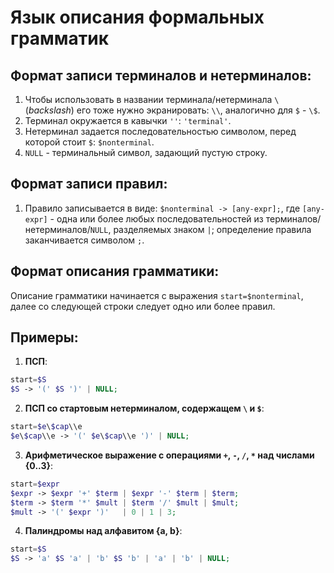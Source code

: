 # Язык описания формальных грамматик

## Формат записи терминалов и нетерминалов:

1. Чтобы использовать в названии терминала/нетерминала `\` (_backslash_) его тоже нужно экранировать: `\\`, аналогично для `$` - `\$`.
2. Терминал окружается в кавычки `''`: `'terminal'`.
3. Нетерминал задается последовательностью символом, перед которой стоит `$`: `$nonterminal`.
4. `NULL` - терминальный символ, задающий пустую строку.


## Формат записи правил:

1. Правило записывается в виде: `$nonterminal -> [any-expr];`, где `[any-expr]` - одна или более любых последовательностей из терминалов/нетерминалов/`NULL`, разделяемых знаком `|`; определение правила заканчивается символом `;`.


## Формат описания грамматики:

Описание грамматики начинается с выражения `start=$nonterminal`, далее со следующей строки следует одно или более правил.


## Примеры:

1. **ПСП**:

```php
start=$S
$S -> '(' $S ')' | NULL;
```

2. **ПСП со стартовым нетерминалом, содержащем `\` и `$`**:

```php
start=$e\$cap\\e
$e\$cap\\e -> '(' $e\$cap\\e ')' | NULL;
```


3. **Арифметическое выражение с операциями `+`, `-`, `/`, `*` над числами {0..3}**:

```php
start=$expr
$expr -> $expr '+' $term | $expr '-' $term | $term;
$term -> $term '*' $mult | $term '/' $mult | $mult;
$mult -> '(' $expr ')'   | 0 | 1 | 3;
```

4. **Палиндромы над алфавитом {a, b}**:

```php
start=$S
$S -> 'a' $S 'a' | 'b' $S 'b' | 'a' | 'b' | NULL;
```